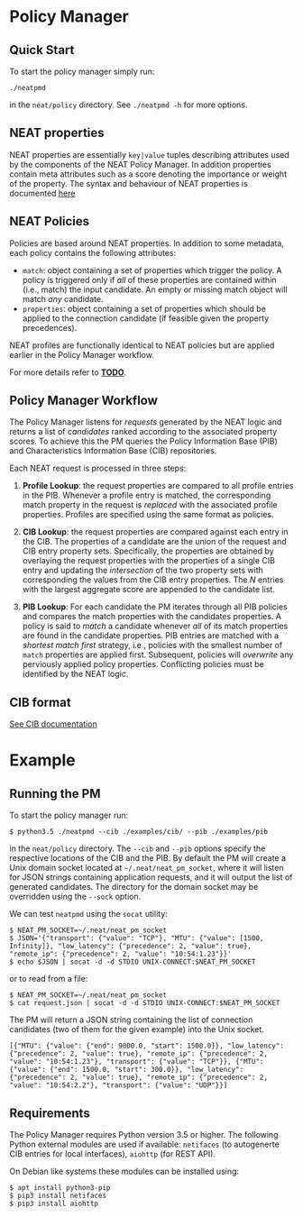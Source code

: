 # Policy Manager

## Quick Start

To start the policy manager simply run:

```
./neatpmd
```

in the `neat/policy` directory. See `./neatpmd -h` for more options.

## NEAT properties

NEAT properties are essentially `key|value` tuples describing attributes used by the components of the NEAT Policy Manager. In addition properties contain meta attributes such as a score denoting the importance or weight of the property. The syntax and behaviour of NEAT properties is documented [here](doc/NEAT%20Properties.md)


## NEAT Policies

Policies are based around NEAT properties. In addition to some metadata, each policy contains the following attributes:

+ `match`: object containing a set of properties which trigger the policy. A policy is triggered only if *all* of these properties are contained within (i.e., match) the input candidate. An empty or missing match object will match *any* candidate.
+ `properties`: object containing a set of properties which should be applied to the connection candidate (if feasible given the property precedences).

NEAT profiles are functionally identical to NEAT policies but are applied earlier in the Policy Manager workflow.

For more details refer to [__TODO__]().

## Policy Manager Workflow

The Policy Manager listens for *requests* generated by the NEAT logic and returns a list of *candidates* ranked according to the associated property scores. To achieve this the PM queries the Policy Information Base (PIB) and Characteristics Information Base (CIB) repositories.

Each NEAT request is processed in three steps:

1. **Profile Lookup**: the request properties are compared to all profile entries in the PIB. Whenever a profile entry is matched, the corresponding match property in the request is *replaced* with the associated profile properties. Profiles are specified using the same format as policies.
 
2. **CIB Lookup**: the request properties are compared against each entry in the CIB. The properties of a candidate are the union of the request and CIB entry property sets. Specifically, the properties are obtained by overlaying the request properties with the properties of a single CIB entry and updating the *intersection* of the two property sets with corresponding the values from the CIB entry properties.
The *N* entries with the largest aggregate score are appended to the candidate list.

3. **PIB Lookup**: For each candidate the PM iterates through all PIB policies and compares the match properties with the candidates properties. A policy is said to *match* a candidate whenever *all* of its match properties are found in the candidate properties. PIB entries are matched with a *shortest match first* strategy, i.e., policies with the smallest number of `match` properties are applied first. Subsequent, policies will *overwrite* any perviously applied policy properties. Conflicting policies must be identified by the NEAT logic.


## CIB format

[See CIB documentation](doc/CIB%20format.md)

# Example

## Running the PM


To start the policy manager run:

```
$ python3.5 ./neatpmd --cib ./examples/cib/ --pib ./examples/pib

```

in the `neat/policy` directory. The `--cib` and `--pib` options specify the respective locations of the CIB and the PIB. By default the PM will create a Unix domain socket located at `~/.neat/neat_pm_socket`, where it will listen for JSON strings containing application requests, and it will output the list of generated candidates. The directory for the domain socket may be overridden using the `--sock` option.

We can test `neatpmd` using the `socat` utility:

```
$ NEAT_PM_SOCKET=~/.neat/neat_pm_socket
$ JSON='{"transport": {"value": "TCP"}, "MTU": {"value": [1500, Infinity]}, "low_latency": {"precedence": 2, "value": true}, "remote_ip": {"precedence": 2, "value": "10:54:1.23"}}'
$ echo $JSON | socat -d -d STDIO UNIX-CONNECT:$NEAT_PM_SOCKET
``` 

or to read from a file:

``` 
$ NEAT_PM_SOCKET=~/.neat/neat_pm_socket
$ cat request.json | socat -d -d STDIO UNIX-CONNECT:$NEAT_PM_SOCKET
``` 


The PM will return a JSON string containing the list of connection candidates (two of them for the given example) into the Unix socket. 

```
[{"MTU": {"value": {"end": 9000.0, "start": 1500.0}}, "low_latency": {"precedence": 2, "value": true}, "remote_ip": {"precedence": 2, "value": "10:54:1.23"}, "transport": {"value": "TCP"}}, {"MTU": {"value": {"end": 1500.0, "start": 300.0}}, "low_latency": {"precedence": 2, "value": true}, "remote_ip": {"precedence": 2, "value": "10:54:2.2"}, "transport": {"value": "UDP"}}]
```

## Requirements

The Policy Manager requires Python version 3.5 or higher. The following Python external modules are used if available: `netifaces` (to autogenerte CIB entries for local interfaces), `aiohttp` (for REST API).

On Debian  like systems these modules can be installed using:

```
$ apt install python3-pip
$ pip3 install netifaces
$ pip3 install aiohttp
```

